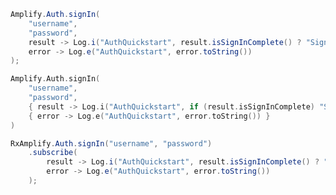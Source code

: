 <amplify-block-switcher>
<amplify-block name="Java">

```java
Amplify.Auth.signIn(
    "username",
    "password",
    result -> Log.i("AuthQuickstart", result.isSignInComplete() ? "Sign in succeeded" : "Sign in not complete"),
    error -> Log.e("AuthQuickstart", error.toString())
);
```

</amplify-block>
<amplify-block name="Kotlin">

```kotlin
Amplify.Auth.signIn(
    "username",
    "password",
    { result -> Log.i("AuthQuickstart", if (result.isSignInComplete) "Sign in succeeded" else "Sign in not complete") },
    { error -> Log.e("AuthQuickstart", error.toString()) }
)
```

</amplify-block>
<amplify-block name="RxJava">

```java
RxAmplify.Auth.signIn("username", "password")
    .subscribe(
        result -> Log.i("AuthQuickstart", result.isSignInComplete() ? "Sign in succeeded" : "Sign in not complete"),
        error -> Log.e("AuthQuickstart", error.toString())
    );
```

</amplify-block>
</amplify-block-switcher>